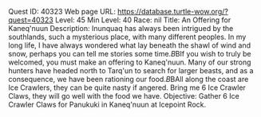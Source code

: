 Quest ID: 40323
Web page URL: https://database.turtle-wow.org/?quest=40323
Level: 45
Min Level: 40
Race: nil
Title: An Offering for Kaneq'nuun
Description: Inunquaq has always been intrigued by the southlands, such a mysterious place, with many different peoples. In my long life, I have always wondered what lay beneath the shawl of wind and snow, perhaps you can tell me stories some time.$B$BIf you wish to truly be welcomed, you must make an offering to Kaneq'nuun. Many of our strong hunters have headed north to Tarq'un to search for larger beasts, and as a consequence, we have been rationing our food.$B$BAll along the coast are Ice Crawlers, they can be quite nasty if angered. Bring me 6 Ice Crawler Claws, they will go well with the food we have.
Objective: Gather 6 Ice Crawler Claws for Panukuki in Kaneq'nuun at Icepoint Rock.
